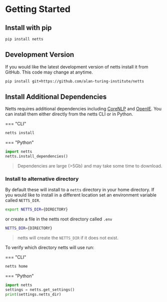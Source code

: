 # Getting Started

## Install with pip

```bash
pip install netts
```

## Development Version

If you would like the latest development version of netts install it from GitHub. This code may change at anytime.

```bash
pip install git+https://github.com/alan-turing-institute/netts
```

## Install Additional Dependencies

Netts requires additional dependencies including [CoreNLP](https://stanfordnlp.github.io/CoreNLP/) and [OpenIE](https://github.com/dair-iitd/OpenIE-standalone). You can install them either directly from the netts CLI or in Python.

=== "CLI"

```bash
netts install
```

=== "Python"

```python
import netts
netts.install_dependencies()
```

> Dependencies are large (>5Gb) and may take some time to download.

### Install to alternative directory

By default these will install to a `netts` directory in your home directory. If you would like to install in a different location set an environment variable called `NETTS_DIR`.

```bash
export NETTS_DIR={DIRECTORY}
```

or create a file in the netts root directory called `.env`

```bash
NETTS_DIR={DIRECTORY}
```

> netts will create the `NETTS_DIR` if it does not exist.

To verify which directory netts will use run:

=== "CLI"

```bash
netts home
```

=== "Python"

```python
import netts
settings = netts.get_settings()
print(settings.netts_dir)
```
